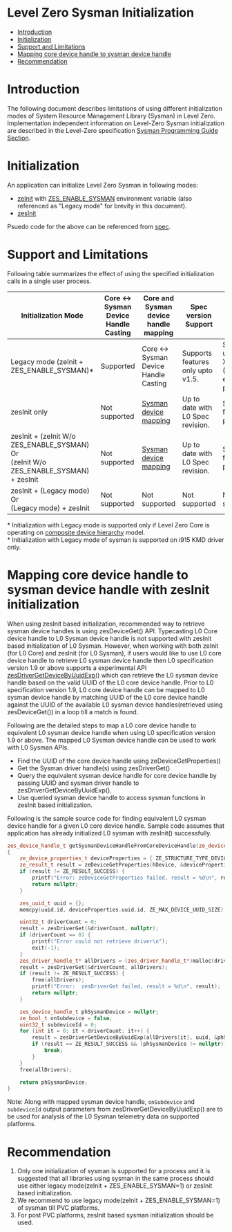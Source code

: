 <!---

Copyright (C) 2024 Intel Corporation

SPDX-License-Identifier: MIT

-->

# Level Zero Sysman Initialization

* [Introduction](#Introduction)
* [Initialization](#Initialization)
* [Support and Limitations](#Support-and-Limitations)
* [Mapping core device handle to sysman device handle](#Mapping-core-device-handle-to-sysman-device-handle-with-zesInit-initialization)
* [Recommendation](#Recommendation)

# Introduction

The following document describes limitations of using different initialization modes of System Resource Management Library (Sysman) in Level Zero. Implementation independent information on Level-Zero Sysman initialization are described in the Level-Zero specification [Sysman Programming Guide Section](https://oneapi-src.github.io/level-zero-spec/level-zero/latest/sysman/PROG.html#sysman-programming-guide).

# Initialization

An application can initialize Level Zero Sysman in following modes:

* [zeInit](https://oneapi-src.github.io/level-zero-spec/level-zero/latest/core/api.html#zeinit) with [ZES_ENABLE_SYSMAN](https://oneapi-src.github.io/level-zero-spec/level-zero/latest/sysman/PROG.html#environment-variables) environment variable (also referenced as "Legacy mode" for brevity in this document).
* [zesInit](https://oneapi-src.github.io/level-zero-spec/level-zero/latest/sysman/api.html#zesinit)

Psuedo code for the above can be referenced from [spec](https://oneapi-src.github.io/level-zero-spec/level-zero/latest/sysman/PROG.html#sysman-programming-guide).

# Support and Limitations

Following table summarizes the effect of using the specified initialization calls in a single user process.

| Initialization  Mode                                                                      | Core <-> Sysman Device Handle Casting | Core and Sysman device handle mapping                                                                           | Spec version Support                                                                                                                 | Platform Support                                  |
|-------------------------------------------------------------------------------------------|---------------------------------------|-----------------------------------------------------------------------------------------------------------------|--------------------------------------------------------------------------------------------------------------------------------------|---------------------------------------------------|
| Legacy mode (zeInit +  ZES_ENABLE_SYSMAN)*                                                                               | Supported                             | Core <-> Sysman Device Handle Casting                                                                           | Supports features only upto v1.5. | Supported up to XeHPC (PVC) and earlier platforms |
| zesInit only                                                                                   | Not supported                         | [Sysman device mapping](https://oneapi-src.github.io/level-zero-spec/level-zero/latest/sysman/api.html#sysmandevicemapping-functions) | Up to date with L0 Spec revision.                                                                                                              | Supported for all platforms.|
| zesInit + (zeInit W/o ZES_ENABLE_SYSMAN) Or <br> (zeInit W/o ZES_ENABLE_SYSMAN) + zesInit | Not supported                         | [Sysman device mapping](https://oneapi-src.github.io/level-zero-spec/level-zero/latest/sysman/api.html#sysmandevicemapping-functions) | Up to date with L0 Spec revision.                                                                                                              | Supported for all platforms.|
| zesInit + (Legacy mode) Or <br> (Legacy mode) + zesInit                                   | Not supported                         | Not supported                                                                                                   | Not supported                                                                                                                        | Not supported                                     |

\* Initialization with Legacy mode is supported only if Level Zero Core is operating on [composite device hierarchy](https://oneapi-src.github.io/level-zero-spec/level-zero/latest/core/PROG.html#device-hierarchy) model.<br>
\* Initialization with Legacy mode of sysman is supported on i915 KMD driver only.

# Mapping core device handle to sysman device handle with zesInit initialization 

When using zesInit based initialization, recommended way to retrieve sysman device handles is using zesDeviceGet() API. Typecasting L0 Core device handle to L0 Sysman device handle is not supported with zesInit based initialization of L0 Sysman. However, when working with both zeInit (for L0 Core) and zesInit (for L0 Sysman), if users would like to use L0 core device handle to retrieve L0 sysman device handle then L0 specification version 1.9 or above supports a experimental API [zesDriverGetDeviceByUuidExp()](https://oneapi-src.github.io/level-zero-spec/level-zero/latest/sysman/api.html#zesdrivergetdevicebyuuidexp) which can retrieve the L0 sysman device handle based on the valid UUID of the L0 core device handle. Prior to L0 specification version 1.9, L0 core device handle can be mapped to L0 sysman device handle by matching UUID of the L0 core device handle against the UUID of the available L0 sysman device handles(retrieved using zesDeviceGet()) in a loop till a match is found.

Following are the detailed steps to map a L0 core device handle to equivalent L0 sysman device handle when using L0 specification version 1.9 or above. The mapped L0 Sysman device handle can be used to work with L0 Sysman APIs. 

* Find the UUID of the core device handle using zeDeviceGetProperties()
* Get the Sysman driver handle(s) using zesDriverGet()
* Query the equivalent sysman device handle for core device handle by passing UUID and sysman driver handle to zesDriverGetDeviceByUuidExp(). 
* Use queried sysman device handle to access sysman functions in zesInit based initialization. 

Following is the sample source code for finding equivalent L0 sysman device handle for a given L0 core device handle. Sample code assumes that application has already initialized L0 sysman with zesInit() successfully.

```cpp
zes_device_handle_t getSysmanDeviceHandleFromCoreDeviceHandle(ze_device_handle_t hDevice)
{
    ze_device_properties_t deviceProperties = { ZE_STRUCTURE_TYPE_DEVICE_PROPERTIES };
    ze_result_t result = zeDeviceGetProperties(hDevice, &deviceProperties);
    if (result != ZE_RESULT_SUCCESS) {
        printf("Error: zeDeviceGetProperties failed, result = %d\n", result); 
        return nullptr;
    }

    zes_uuid_t uuid = {};
    memcpy(uuid.id, deviceProperties.uuid.id, ZE_MAX_DEVICE_UUID_SIZE);

    uint32_t driverCount = 0;
    result = zesDriverGet(&driverCount, nullptr);
    if (driverCount == 0) {
        printf("Error could not retrieve driver\n");
        exit(-1);
    }
    zes_driver_handle_t* allDrivers = (zes_driver_handle_t*)malloc(driverCount * sizeof(zes_driver_handle_t));
    result = zesDriverGet(&driverCount, allDrivers);    
    if (result != ZE_RESULT_SUCCESS) {
        free(allDrivers);
        printf("Error:  zesDriverGet failed, result = %d\n", result);
        return nullptr;
    }

    zes_device_handle_t phSysmanDevice = nullptr;
    ze_bool_t onSubdevice = false;
    uint32_t subdeviceId = 0;
    for (int it = 0; it < driverCount; it++) {
        result = zesDriverGetDeviceByUuidExp(allDrivers[it], uuid, &phSysmanDevice, &onSubdevice, &subdeviceId);
        if (result == ZE_RESULT_SUCCESS && (phSysmanDevice != nullptr)) {
            break;
        }
    }   
    free(allDrivers);

    return phSysmanDevice;
}
```
Note: Along with mapped sysman device handle, `onSubdevice` and `subdeviceId` output parameters from zesDriverGetDeviceByUuidExp() are to be used for analysis of the L0 Sysman telemetry data on supported platforms. 

# Recommendation

1. Only one initialization of sysman is supported for a process and it is suggested that all libraries using sysman in the same process should use either legacy mode(zeInit + ZES_ENABLE_SYSMAN=1) or zesInit based initialization.
2. We recommend to use legacy mode(zeInit + ZES_ENABLE_SYSMAN=1) of sysman till PVC platforms.
3. For post PVC platforms, zesInit based sysman initialization should be used.
